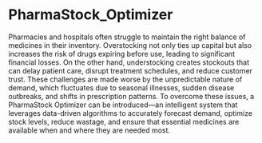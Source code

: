 # PharmaStock_Optimizer
Pharmacies and hospitals often struggle to maintain the right balance of medicines in their inventory. Overstocking not only ties up capital but also increases the risk of drugs expiring before use, leading to significant financial losses. On the other hand, understocking creates stockouts that can delay patient care, disrupt treatment schedules, and reduce customer trust. These challenges are made worse by the unpredictable nature of demand, which fluctuates due to seasonal illnesses, sudden disease outbreaks, and shifts in prescription patterns. To overcome these issues, 
a PharmaStock Optimizer can be introduced—an intelligent system that leverages data-driven algorithms to accurately forecast demand, optimize stock levels, reduce wastage, and ensure that essential medicines are available when and where they are needed most.
